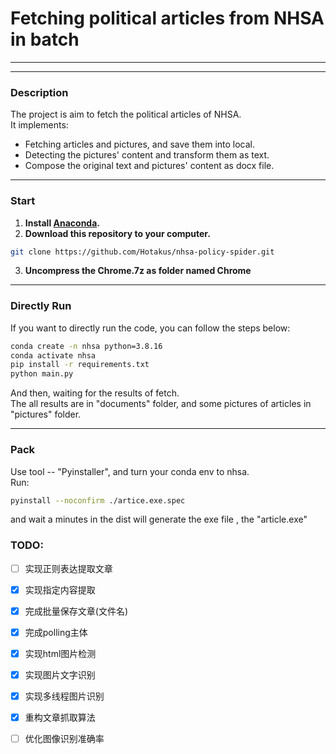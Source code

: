 # Fetching political articles from NHSA in batch

---

---

### Description
The project is aim to fetch the political articles of NHSA.  
It implements:
- Fetching articles and pictures, and save them into local.
- Detecting the pictures' content and transform them as text.
- Compose the original text and pictures' content as docx file.

---
### Start
1. **Install [Anaconda](https://www.anaconda.com/download/).**  
2. **Download this repository to your computer.**
```bash
git clone https://github.com/Hotakus/nhsa-policy-spider.git
```
3. **Uncompress the Chrome.7z as folder named Chrome**  
---
### Directly Run
If you want to directly run the code, you can follow the steps below:

```bash
conda create -n nhsa python=3.8.16
conda activate nhsa
pip install -r requirements.txt
python main.py
```
And then, waiting for the results of fetch.  
The all results are in "documents" folder, and some pictures of articles in 
"pictures" folder.

---
### Pack
Use tool -- "Pyinstaller", and turn your conda env to nhsa.   
Run:
```bash
pyinstall --noconfirm ./artice.exe.spec
```

and wait a minutes in the dist will generate the exe file
, the "article.exe"

### TODO:
- [ ] 实现正则表达提取文章
- [x] 实现指定内容提取
- [x] 完成批量保存文章(文件名)
- [x] 完成polling主体

- [x] 实现html图片检测
- [x] 实现图片文字识别
- [x] 实现多线程图片识别
- [x] 重构文章抓取算法
- [ ] 优化图像识别准确率